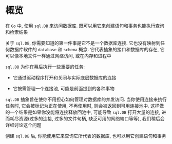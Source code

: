 # 概览

在 `Go` 中, 使用 `sql.DB` 来访问数据库. 既可以用它来创建语句和事务也能执行查询和检索结果

关于 `sql.DB`, 你需要知道的第一件事是它不是一个数据库连接. 它也没有映射到任何数据库软件的 `database` 和 `schema` 概念. 它代表抽象的接口和数据库的存在, 它可以像本地文件一样通过网络访问, 或在内存和进程中

`sql.DB` 为你在幕后执行一些重要的任务:

- 它通过驱动程序打开和关闭与实际底层数据库的连接

- 它按需管理一个连接池, 可能是前面提到的各种事物

`sql.DB` 抽象旨在使你不用担心如何管理对数据库的并发访问. 当你使用连接来执行任务时, 它会被标记为正在使用, 不再使用时, 则会被返回到可用连接池中. 这样做的一个结果是如果你没能将连接释放回池中, 可能导致 `sql.DB` 打开大量的连接, 进而耗尽资源(过多的连接, 过多的文件句柄, 缺乏可用的网络端口等等), 我们稍后会详细讨论这个问题

创建 `sql.DB` 后, 你能使用它来查询它所代表的数据库, 也可以用它创建语句和事务